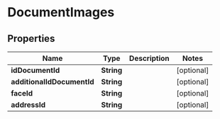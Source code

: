 

# DocumentImages


## Properties

| Name | Type | Description | Notes |
|------------ | ------------- | ------------- | -------------|
|**idDocumentId** | **String** |  |  [optional] |
|**additionalIdDocumentId** | **String** |  |  [optional] |
|**faceId** | **String** |  |  [optional] |
|**addressId** | **String** |  |  [optional] |



